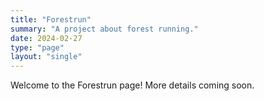 ```yaml
---
title: "Forestrun"
summary: "A project about forest running."
date: 2024-02-27
type: "page"
layout: "single"
---
```


Welcome to the Forestrun page! More details coming soon.